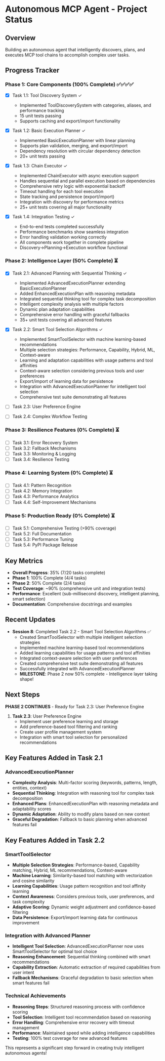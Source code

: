 # Autonomous MCP Agent - Project Status

## Overview
Building an autonomous agent that intelligently discovers, plans, and executes MCP tool chains to accomplish complex user tasks.

## Progress Tracker

### Phase 1: Core Components (100% Complete) ✅✅✅✅
- [x] Task 1.1: Tool Discovery System ✓
  - Implemented ToolDiscoverySystem with categories, aliases, and performance tracking
  - 15 unit tests passing
  - Supports caching and export/import functionality
  
- [x] Task 1.2: Basic Execution Planner ✓ 
  - Implemented BasicExecutionPlanner with linear planning
  - Supports plan validation, merging, and export/import
  - Dependency resolution with circular dependency detection
  - 20+ unit tests passing
  
- [x] Task 1.3: Chain Executor ✓
  - Implemented ChainExecutor with async execution support
  - Handles sequential and parallel execution based on dependencies
  - Comprehensive retry logic with exponential backoff
  - Timeout handling for each tool execution
  - State tracking and persistence (export/import)
  - Integration with discovery for performance metrics
  - 25+ unit tests covering all major functionality
  
- [x] Task 1.4: Integration Testing ✓
  - End-to-end tests completed successfully
  - Performance benchmarks show seamless integration
  - Error handling validation working correctly
  - All components work together in complete pipeline
  - Discovery->Planning->Execution workflow functional

### Phase 2: Intelligence Layer (50% Complete) ⏳
- [x] Task 2.1: Advanced Planning with Sequential Thinking ✓
  - Implemented AdvancedExecutionPlanner extending BasicExecutionPlanner
  - Added EnhancedExecutionPlan with reasoning metadata
  - Integrated sequential thinking tool for complex task decomposition
  - Intelligent complexity analysis with multiple factors
  - Dynamic plan adaptation capabilities
  - Comprehensive error handling with graceful fallbacks
  - 35+ unit tests covering all advanced features
  
- [x] Task 2.2: Smart Tool Selection Algorithms ✓
  - Implemented SmartToolSelector with machine learning-based recommendations
  - Multiple selection strategies: Performance, Capability, Hybrid, ML, Context-aware
  - Learning and adaptation capabilities with usage patterns and tool affinities
  - Context-aware selection considering previous tools and user preferences
  - Export/import of learning data for persistence
  - Integration with AdvancedExecutionPlanner for intelligent tool selection
  - Comprehensive test suite demonstrating all features
  
- [ ] Task 2.3: User Preference Engine
- [ ] Task 2.4: Complex Workflow Testing

### Phase 3: Resilience Features (0% Complete) ⏳
- [ ] Task 3.1: Error Recovery System
- [ ] Task 3.2: Fallback Mechanisms
- [ ] Task 3.3: Monitoring & Logging  
- [ ] Task 3.4: Resilience Testing

### Phase 4: Learning System (0% Complete) ⏳
- [ ] Task 4.1: Pattern Recognition
- [ ] Task 4.2: Memory Integration
- [ ] Task 4.3: Performance Analytics
- [ ] Task 4.4: Self-Improvement Mechanisms

### Phase 5: Production Ready (0% Complete) ⏳
- [ ] Task 5.1: Comprehensive Testing (>90% coverage)
- [ ] Task 5.2: Full Documentation
- [ ] Task 5.3: Performance Tuning
- [ ] Task 5.4: PyPI Package Release

## Key Metrics
- **Overall Progress**: 35% (7/20 tasks complete)
- **Phase 1**: 100% Complete (4/4 tasks)
- **Phase 2**: 50% Complete (2/4 tasks)
- **Test Coverage**: ~90% (comprehensive unit and integration tests)
- **Performance**: Excellent (sub-millisecond discovery, intelligent planning, smart selection)
- **Documentation**: Comprehensive docstrings and examples

## Recent Updates
- **Session 8**: Completed Task 2.2 - Smart Tool Selection Algorithms ✅
  - Created SmartToolSelector with multiple intelligent selection strategies
  - Implemented machine learning-based tool recommendations
  - Added learning capabilities for usage patterns and tool affinities
  - Integrated context-aware selection with user preferences
  - Created comprehensive test suite demonstrating all features
  - Successfully integrated with AdvancedExecutionPlanner
  - **MILESTONE**: Phase 2 now 50% complete - Intelligence layer taking shape!

## Next Steps
**PHASE 2 CONTINUES** - Ready for Task 2.3: User Preference Engine
1. **Task 2.3**: User Preference Engine
   - Implement user preference learning and storage
   - Add preference-based tool filtering and ranking
   - Create user profile management system
   - Integration with smart tool selection for personalized recommendations

## Key Features Added in Task 2.1
### AdvancedExecutionPlanner
- **Complexity Analysis**: Multi-factor scoring (keywords, patterns, length, entities, context)
- **Sequential Thinking**: Integration with reasoning tool for complex task decomposition
- **Enhanced Plans**: EnhancedExecutionPlan with reasoning metadata and adaptability scores
- **Dynamic Adaptation**: Ability to modify plans based on new context
- **Graceful Degradation**: Fallback to basic planning when advanced features fail

## Key Features Added in Task 2.2
### SmartToolSelector
- **Multiple Selection Strategies**: Performance-based, Capability matching, Hybrid, ML recommendations, Context-aware
- **Machine Learning**: Similarity-based tool matching with vectorization and cosine similarity
- **Learning Capabilities**: Usage pattern recognition and tool affinity learning
- **Context Awareness**: Considers previous tools, user preferences, and task complexity
- **Adaptive Scoring**: Dynamic weight adjustment and confidence-based filtering
- **Data Persistence**: Export/import learning data for continuous improvement

### Integration with Advanced Planner
- **Intelligent Tool Selection**: AdvancedExecutionPlanner now uses SmartToolSelector for optimal tool choice
- **Reasoning Enhancement**: Sequential thinking combined with smart recommendations
- **Capability Extraction**: Automatic extraction of required capabilities from user intent
- **Fallback Mechanisms**: Graceful degradation to basic selection when smart features fail

### Technical Achievements
- **Reasoning Steps**: Structured reasoning process with confidence scoring
- **Tool Selection**: Intelligent tool recommendation based on reasoning
- **Error Handling**: Comprehensive error recovery with timeout management
- **Performance**: Maintained speed while adding intelligence capabilities
- **Testing**: 100% test coverage for new advanced features

This represents a significant step forward in creating truly intelligent autonomous agents!
